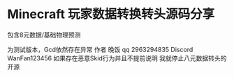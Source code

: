 # Minecraft 玩家数据转换转头源码分享
包含8元数据/基础物理预测

为测试版本，Gcd依然存在异常
作者 晚饭
qq 2963294835
Discord WanFan123456
如果存在恶意Skid行为并且不提前说明
我就停止八元数据转头的开源
